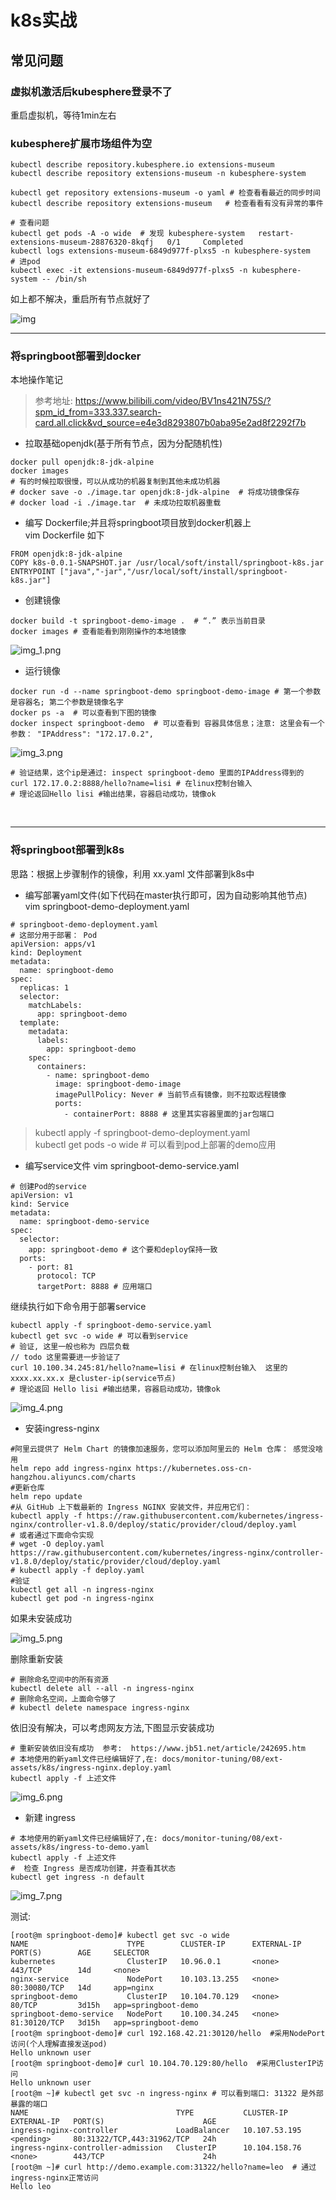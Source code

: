 # k8s实战

## 常见问题

### 虚拟机激活后kubesphere登录不了
重启虚拟机，等待1min左右

### kubesphere扩展市场组件为空

```shell
kubectl describe repository.kubesphere.io extensions-museum
kubectl describe repository extensions-museum -n kubesphere-system

kubectl get repository extensions-museum -o yaml # 检查看看最近的同步时间
kubectl describe repository extensions-museum   # 检查看看有没有异常的事件

# 查看问题
kubectl get pods -A -o wide  # 发现 kubesphere-system   restart-extensions-museum-28876320-8kqfj   0/1     Completed
kubectl logs extensions-museum-6849d977f-plxs5 -n kubesphere-system
# 进pod
kubectl exec -it extensions-museum-6849d977f-plxs5 -n kubesphere-system -- /bin/sh

```
如上都不解决，重启所有节点就好了

![img](./assets/kubespherePlugError.png)


-------
### 将springboot部署到docker
本地操作笔记
>参考地址:  https://www.bilibili.com/video/BV1ns421N75S/?spm_id_from=333.337.search-card.all.click&vd_source=e4e3d8293807b0aba95e2ad8f2292f7b

- 拉取基础openjdk(基于所有节点，因为分配随机性)
```shell
docker pull openjdk:8-jdk-alpine  
docker images
# 有的时候拉取很慢，可以从成功的机器复制到其他未成功机器
# docker save -o ./image.tar openjdk:8-jdk-alpine  # 将成功镜像保存
# docker load -i ./image.tar  # 未成功拉取机器重载
```

- 编写 Dockerfile;并且将springboot项目放到docker机器上 <br/>
vim Dockerfile 如下
```shell
FROM openjdk:8-jdk-alpine
COPY k8s-0.0.1-SNAPSHOT.jar /usr/local/soft/install/springboot-k8s.jar
ENTRYPOINT ["java","-jar","/usr/local/soft/install/springboot-k8s.jar"]
```

- 创建镜像
```shell
docker build -t springboot-demo-image .  # “.” 表示当前目录
docker images # 查看能看到刚刚操作的本地镜像
```
![img_1.png](img_1.png)

- 运行镜像
```shell
docker run -d --name springboot-demo springboot-demo-image # 第一个参数是容器名; 第二个参数是镜像名字
docker ps -a  # 可以查看到下图的镜像
docker inspect springboot-demo  # 可以查看到 容器具体信息；注意: 这里会有一个参数： "IPAddress": "172.17.0.2",
```
![img_3.png](img_3.png)
```shell
# 验证结果，这个ip是通过: inspect springboot-demo 里面的IPAddress得到的  
curl 172.17.0.2:8888/hello?name=lisi # 在linux控制台输入  
# 理论返回Hello lisi #输出结果，容器启动成功，镜像ok
```
<br/>

------
### 将springboot部署到k8s
思路：根据上步骤制作的镜像，利用 xx.yaml 文件部署到k8s中

- 编写部署yaml文件(如下代码在master执行即可，因为自动影响其他节点) <br/>
vim springboot-demo-deployment.yaml
```shell
# springboot-demo-deployment.yaml
# 这部分用于部署： Pod
apiVersion: apps/v1
kind: Deployment
metadata:
  name: springboot-demo
spec:
  replicas: 1
  selector:
    matchLabels:
      app: springboot-demo
  template:
    metadata:
      labels:
        app: springboot-demo
    spec:
      containers:
        - name: springboot-demo
          image: springboot-demo-image
          imagePullPolicy: Never # 当前节点有镜像，则不拉取远程镜像
          ports:
            - containerPort: 8888 # 这里其实容器里面的jar包端口
```
> kubectl apply -f springboot-demo-deployment.yaml <br/>
> kubectl get pods -o wide   # 可以看到pod上部署的demo应用

- 编写service文件
vim springboot-demo-service.yaml
```shell
# 创建Pod的service
apiVersion: v1
kind: Service
metadata:
  name: springboot-demo-service
spec:
  selector:
    app: springboot-demo # 这个要和deploy保持一致
  ports:
    - port: 81
      protocol: TCP
      targetPort: 8888 # 应用端口
```
继续执行如下命令用于部署service
```shell
kubectl apply -f springboot-demo-service.yaml 
kubectl get svc -o wide # 可以看到service  
# 验证, 这里一般也称为 四层负载 
// todo 这里需要进一步验证了
curl 10.100.34.245:81/hello?name=lisi # 在linux控制台输入  这里的 xxxx.xx.xx.x 是cluster-ip(service节点)
# 理论返回 Hello lisi #输出结果，容器启动成功，镜像ok
```
![img_4.png](img_4.png)

- 安装ingress-nginx
```shell
#阿里云提供了 Helm Chart 的镜像加速服务，您可以添加阿里云的 Helm 仓库： 感觉没啥用
helm repo add ingress-nginx https://kubernetes.oss-cn-hangzhou.aliyuncs.com/charts
#更新仓库
helm repo update
#从 GitHub 上下载最新的 Ingress NGINX 安装文件，并应用它们：
kubectl apply -f https://raw.githubusercontent.com/kubernetes/ingress-nginx/controller-v1.8.0/deploy/static/provider/cloud/deploy.yaml
# 或者通过下面命令实现
# wget -O deploy.yaml https://raw.githubusercontent.com/kubernetes/ingress-nginx/controller-v1.8.0/deploy/static/provider/cloud/deploy.yaml
# kubectl apply -f deploy.yaml
#验证 
kubectl get all -n ingress-nginx
kubectl get pod -n ingress-nginx
```
如果未安装成功

![img_5.png](img_5.png)

删除重新安装
```shell
# 删除命名空间中的所有资源
kubectl delete all --all -n ingress-nginx
# 删除命名空间，上面命令够了
# kubectl delete namespace ingress-nginx
```

依旧没有解决，可以考虑网友方法,下图显示安装成功
```shell
# 重新安装依旧没有成功  参考:  https://www.jb51.net/article/242695.htm
# 本地使用的新yaml文件已经编辑好了,在: docs/monitor-tuning/08/ext-assets/k8s/ingress-nginx.deploy.yaml
kubectl apply -f 上述文件
```
![img_6.png](img_6.png)

- 新建 ingress
```shell
# 本地使用的新yaml文件已经编辑好了,在: docs/monitor-tuning/08/ext-assets/k8s/ingress-to-demo.yaml
kubectl apply -f 上述文件
#  检查 Ingress 是否成功创建，并查看其状态
kubectl get ingress -n default
```
![img_7.png](img_7.png)

测试:
```shell
[root@m springboot-demo]# kubectl get svc -o wide
NAME                      TYPE        CLUSTER-IP      EXTERNAL-IP   PORT(S)        AGE     SELECTOR
kubernetes                ClusterIP   10.96.0.1       <none>        443/TCP        14d     <none>
nginx-service             NodePort    10.103.13.255   <none>        80:30080/TCP   14d     app=nginx
springboot-demo           ClusterIP   10.104.70.129   <none>        80/TCP         3d15h   app=springboot-demo
springboot-demo-service   NodePort    10.100.34.245   <none>        81:30120/TCP   3d15h   app=springboot-demo
[root@m springboot-demo]# curl 192.168.42.21:30120/hello  #采用NodePort访问(个人理解直接发送pod)
Hello unknown user
[root@m springboot-demo]# curl 10.104.70.129:80/hello  #采用ClusterIP访问
Hello unknown user
[root@m ~]# kubectl get svc -n ingress-nginx # 可以看到端口: 31322 是外部暴露的端口
NAME                                 TYPE           CLUSTER-IP      EXTERNAL-IP   PORT(S)                      AGE
ingress-nginx-controller             LoadBalancer   10.107.53.195   <pending>     80:31322/TCP,443:31962/TCP   24h
ingress-nginx-controller-admission   ClusterIP      10.104.158.76   <none>        443/TCP                      24h
[root@m ~]# curl http://demo.example.com:31322/hello?name=leo  # 通过ingress-nginx正常访问
Hello leo
```